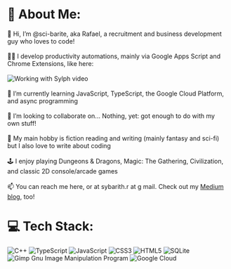 # 💫 About Me:
👋 Hi, I’m @sci-barite, aka Rafael, a recruitment and business development guy who loves to code!<br><br>👨‍💻 I develop productivity automations, mainly via Google Apps Script and Chrome Extensions, like here:<br><br>![Working with Sylph video](https://cdn-images-1.medium.com/max/800/0*zSQ_aYJ2K_1St3sV.gif)<br><br>🌱 I’m currently learning JavaScript, TypeScript, the Google Cloud Platform, and async programming<br><br>👥 I’m looking to collaborate on... Nothing, yet: got enough to do with my own stuff!<br><br>📖 My main hobby is fiction reading and writing (mainly fantasy and sci-fi) but I also love to write about coding<br><br>🕹️ I enjoy playing Dungeons & Dragons, Magic: The Gathering, Civilization, and classic 2D console/arcade games<br><br>📫 You can reach me here, or at sybarith.r at g mail. Check out my [Medium blog](https://medium.com/fusionworks/tech-recruiter-tries-coding-pt-2-google-apps-type-script-d0650e6701dc), too!

# 💻 Tech Stack:
![C++](https://img.shields.io/badge/c++-%2300599C.svg?style=for-the-badge&logo=c%2B%2B&logoColor=white) ![TypeScript](https://img.shields.io/badge/typescript-%23007ACC.svg?style=for-the-badge&logo=typescript&logoColor=white) ![JavaScript](https://img.shields.io/badge/javascript-%23323330.svg?style=for-the-badge&logo=javascript&logoColor=%23F7DF1E) ![CSS3](https://img.shields.io/badge/css3-%231572B6.svg?style=for-the-badge&logo=css3&logoColor=white) ![HTML5](https://img.shields.io/badge/html5-%23E34F26.svg?style=for-the-badge&logo=html5&logoColor=white) ![SQLite](https://img.shields.io/badge/sqlite-%2307405e.svg?style=for-the-badge&logo=sqlite&logoColor=white) ![Gimp Gnu Image Manipulation Program](https://img.shields.io/badge/Gimp-657D8B?style=for-the-badge&logo=gimp&logoColor=FFFFFF) ![Google Cloud](https://img.shields.io/badge/Google%20Cloud-%234285F4.svg?style=for-the-badge&logo=google-cloud&logoColor=white)

